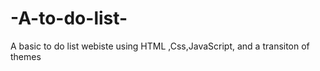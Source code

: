 # -A-to-do-list-
A basic to do list  webiste using  HTML ,Css,JavaScript, and a transiton of themes
